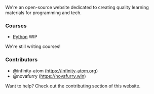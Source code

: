 <p class="lead">We're an open-source website dedicated to creating quality learning materials for programming and tech.</p>

<div class="container-fluid p-0 m-0">
    <div class="row">
        <div class="col-6">
            <h3>Courses</h3>
            <ul class="list-group mb-2">
                <li class="list-group-item">
                    <a href="https://python.bitwiselabs.app">Python</a> <span class="badge bg-danger">WIP</span>
                </li>
            </ul>
            We're still writing courses!
        </div>
        <div class="col-6">
            <h3>Contributors</h3>
            <ul class="list-group mb-2">
                <li class="list-group-item">
                    @infinity-atom (<a href="https://infinity-atom.org">https://infinity-atom.org</a>)
                </li>
                <li class="list-group-item">
                    @novafurry (<a href="https://novafurry.win">https://novafurry.win</a>)
                </li>
            </ul>
            Want to help? Check out the contributing section of this website.
        </div>
    </div>
</div>